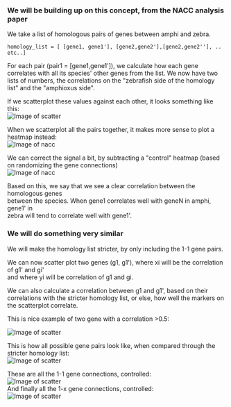 
### We will be building up on this concept, from the NACC analysis paper

We take a list of homologous pairs of genes between amphi and zebra.    
    
    homology_list = [ [gene1, gene1'], [gene2,gene2'],[gene2,gene2''], .. etc..]    
    
For each pair (pair1 = [gene1,gene1']), we calculate how each gene
correlates with all its species' other genes from the list.
We now have two lists of numbers, the correlations on the 
"zebrafish side of the homology list" and the "amphioxus side".    

If we scatterplot these values against each other, it looks something like this:    
![Image of scatter](img/oto_scatter.png)

When we scatterplot all the pairs together, it makes more sense to plot a heatmap instead:    
![Image of nacc](img/nacc_hm.png)    
    
    
We can correct the signal a bit, by subtracting a "control" heatmap (based on randomizing the gene connections)    
![Image of nacc](img/nacc_hm_ctled.png)
    
        
Based on this, we say that we see a clear correlation between the homologous genes  
between the species. When gene1 correlates well with geneN in amphi, gene1' in  
zebra will tend to correlate well with gene1'.    
    
    
### We will do something very similar
We will make the homology list stricter, by only including the 1-1 gene pairs.    
    
We can now scatter plot two genes (g1, g1'), where xi will be the correlation of g1' and gi'  
and where yi will be correlation of g1 and gi.    
    
We can also calculate a correlation between g1 and g1', based on their correlations with
the stricter homology list, or else, how well the markers on the scatterplot correlate.    
    
This is nice example of two gene with a correlation >0.5:    
    
![Image of scatter](img/oto_scatter.png)

This is how all possible gene pairs look like, when compared through the stricter homology list:       
![Image of scatter](img/all_homologies_ctrled_heatmap.png)    
    
These are all the 1-1 gene connections, controlled:    
![Image of scatter](img/oto_gene_connections_ctrled_heatmap.png)    
And finally all the 1-x gene connections, controlled:    
![Image of scatter](img/otm_gene_connections_ctrled_heatmap.png)      

